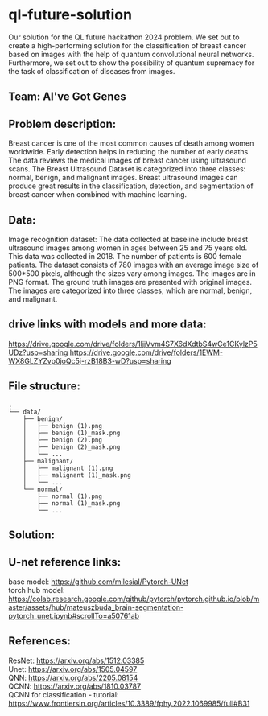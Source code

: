 # ql-future-solution

Our solution for the QL future hackathon 2024 problem. We set out to create a high-performing solution for the classification of breast cancer based on images with the help of quantum convolutional neural networks. 
Furthermore, we set out to show the possibility of quantum supremacy for the task of classification of diseases from images. 

## Team: AI've Got Genes

## Problem description:
Breast cancer is one of the most common causes of death among women worldwide. Early detection helps in reducing the number of early deaths. The data reviews the medical images of breast cancer using ultrasound scans. The Breast Ultrasound Dataset is categorized into three classes: normal, benign, and malignant images. Breast ultrasound images can produce great results in the classification, detection, and segmentation of breast cancer when combined with machine learning.

## Data:
Image recognition dataset:
The data collected at baseline include breast ultrasound images among women in ages between 25 and 75 years old. This data was collected in 2018. The number of patients is 600 female patients. The dataset consists of 780 images with an average image size of 500*500 pixels, although the sizes vary among images. The images are in PNG format. The ground truth images are presented with original images. The images are categorized into three classes, which are normal, benign, and malignant.


## drive links with models and more data:
https://drive.google.com/drive/folders/1ljjVvm4S7X6dXdtbS4wCe1CKylzP5UDz?usp=sharing
https://drive.google.com/drive/folders/1EWM-WX8GLZYZvp0joQc5j-rzB18B3-wD?usp=sharing

## File structure:
```
.
└── data/
    ├── benign/
    │   ├── benign (1).png
    │   ├── benign (1)_mask.png
    │   ├── benign (2).png
    │   ├── benign (2)_mask.png
    │   └── ...
    ├── malignant/
    │   ├── malignant (1).png
    │   ├── malignant (1)_mask.png
    │   └── ...
    └── normal/
        ├── normal (1).png
        ├── normal (1)_mask.png 
        └── ...
```

## Solution:


## U-net reference links:
base model: https://github.com/milesial/Pytorch-UNet <br>
torch hub model: https://colab.research.google.com/github/pytorch/pytorch.github.io/blob/master/assets/hub/mateuszbuda_brain-segmentation-pytorch_unet.ipynb#scrollTo=a50761ab <br>

## References:
ResNet: https://arxiv.org/abs/1512.03385 <br>
Unet: https://arxiv.org/abs/1505.04597 <br>
QNN: https://arxiv.org/abs/2205.08154 <br>
QCNN: https://arxiv.org/abs/1810.03787 <br>
QCNN for classification - tutorial: https://www.frontiersin.org/articles/10.3389/fphy.2022.1069985/full#B31 <br>
